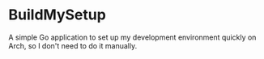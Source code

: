 # BuildMySetup
A simple Go application to set up my development environment quickly on Arch, so I don't need to do it manually.
